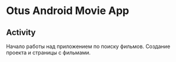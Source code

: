 # Otus Android Movie App

## Activity

Начало работы над приложением по поиску фильмов. Создание проекта и страницы с фильмами. 